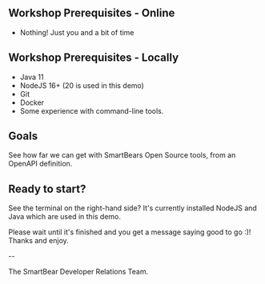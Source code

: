 ## Workshop Prerequisites - Online

- Nothing! Just you and a bit of time

## Workshop Prerequisites - Locally

- Java 11
- NodeJS 16+ (20 is used in this demo)
- Git
- Docker
- Some experience with command-line tools.

## Goals

See how far we can get with SmartBears Open Source tools, from an OpenAPI definition.

## Ready to start?

See the terminal on the right-hand side? It's currently installed NodeJS and Java which are used in this demo. 

Please wait until it's finished and you get a message saying good to go :)! Thanks and enjoy.

-- 

The SmartBear Developer Relations Team.
